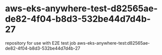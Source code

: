 # aws-eks-anywhere-test-d82565ae-de82-4f04-b8d3-532be44d7d4b-27
repository for use with E2E test job aws-eks-anywhere-test:d82565ae-de82-4f04-b8d3-532be44d7d4b-27
